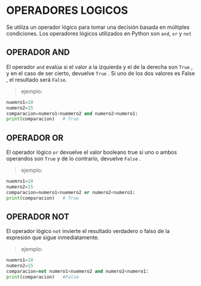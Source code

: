 # OPERADORES LOGICOS
Se utiliza un operador lógico para tomar una decisión basada en múltiples condiciones. Los operadores lógicos utilizados en Python son  `and`, `or` y `not`
## OPERADOR AND
 El operador `and` evalúa si el valor a la izquierda y el de la derecha son `True` , y en el caso de ser cierto, devuelve `True` . Si uno de los dos valores es False , el resultado será `False`.
>ejemplo:
```python
nuemro1=10
numero2=15
comparacion=numero1<nuemero2 and numero2>numero1:
print(comparacion)   # True
```
## OPERADOR OR
El operador lógico `or` devuelve el valor booleano true si uno o ambos operandos son `True` y de lo contrario, devuelve `False` .
>ejemplo:
```python
nuemro1=10
numero2=15
comparacion=numero1<nuemero2 or numero2<numero1:
print(comparacion)   # True
```
## OPERADOR NOT
El operador lógico `not` invierte el resultado verdadero o falso de la expresión que sigue inmediatamente.
>ejemplo:
```python
nuemro1=10
numero2=15
comparacion=not numero1<nuemero2 and numero2<numero1:
print(comparacion)   #False
```